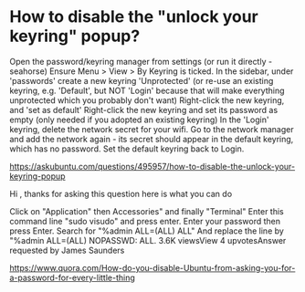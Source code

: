 # How to disable the "unlock your keyring" popup?

Open the password/keyring manager from settings (or run it directly - seahorse)
Ensure Menu > View > By Keyring is ticked.
In the sidebar, under 'passwords' create a new keyring 'Unprotected' (or re-use an existing keyring, e.g. 'Default', but NOT 'Login' because that will make everything unprotected which you probably don't want)
Right-click the new keyring, and 'set as default'
Right-click the new keyring and set its password as empty (only needed if you adopted an existing keyring)
In the 'Login' keyring, delete the network secret for your wifi.
Go to the network manager and add the network again - its secret should appear in the default keyring, which has no password.
Set the default keyring back to Login.


https://askubuntu.com/questions/495957/how-to-disable-the-unlock-your-keyring-popup





Hi , thanks for asking this question here is what you can do

Click on "Application" then Accessories" and finally "Terminal"
Enter this command line "sudo visudo" and press enter.
Enter your password then press Enter.
Search for "%admin ALL=(ALL) ALL"
And replace the line by "%admin ALL=(ALL) NOPASSWD: ALL.
3.6K viewsView 4 upvotesAnswer requested by 
James Saunders
 


https://www.quora.com/How-do-you-disable-Ubuntu-from-asking-you-for-a-password-for-every-little-thing